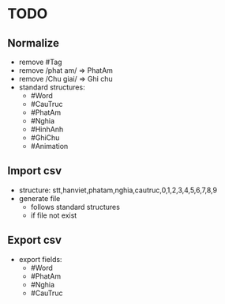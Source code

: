 # TODO

## Normalize
+ remove #Tag
+ remove /phat am/ => PhatAm
+ remove /Chu giai/ => Ghi chu
+ standard structures:
    + #Word
    + #CauTruc
    + #PhatAm
    + #Nghia
    + #HinhAnh
    + #GhiChu
    + #Animation

## Import csv
+ structure: stt,hanviet,phatam,nghia,cautruc,0,1,2,3,4,5,6,7,8,9
+ generate file 
    + follows standard structures
    + if file not exist

## Export csv
+ export fields:
    + #Word
    + #PhatAm
    + #Nghia
    + #CauTruc
